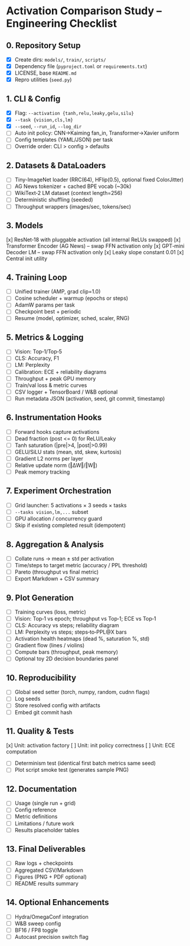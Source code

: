 # Activation Comparison Study – Engineering Checklist

## 0. Repository Setup
- [x] Create dirs: `models/`, `train/`, `scripts/`  <!-- present -->
- [x] Dependency file (`pyproject.toml` or `requirements.txt`)  <!-- present -->
- [x] LICENSE, base `README.md`
- [x] Repro utilities (`seed.py`)  <!-- present -->

## 1. CLI & Config
- [x] Flag: `--activation {tanh,relu,leaky,gelu,silu}`
- [x] `--task {vision,cls,lm}`
- [x] `--seed`, `--run_id`, `--log_dir`
- [ ] Auto init policy: CNN→Kaiming fan_in, Transformer→Xavier uniform
- [ ] Config templates (YAML/JSON) per task
- [ ] Override order: CLI > config > defaults

## 2. Datasets & DataLoaders
- [ ] Tiny-ImageNet loader (RRC(64), HFlip(0.5), optional fixed ColorJitter)
- [ ] AG News tokenizer + cached BPE vocab (~30k)
- [ ] WikiText‑2 LM dataset (context length=256)
- [ ] Deterministic shuffling (seeded)
- [ ] Throughput wrappers (images/sec, tokens/sec)

## 3. Models
 [x] ResNet‑18 with pluggable activation (all internal ReLUs swapped) <!-- models/resnet.py -->
 [x] Transformer Encoder (AG News) – swap FFN activation only <!-- models/transformer.py -->
 [x] GPT‑mini Decoder LM – swap FFN activation only <!-- models/gpt.py -->
 [x] Leaky slope constant 0.01 <!-- models/activations.py -->
 [x] Central init utility <!-- models/init.py -->

## 4. Training Loop
- [ ] Unified trainer (AMP, grad clip=1.0)
- [ ] Cosine scheduler + warmup (epochs or steps)
- [ ] AdamW params per task
- [ ] Checkpoint best + periodic
- [ ] Resume (model, optimizer, sched, scaler, RNG)

## 5. Metrics & Logging
- [ ] Vision: Top‑1/Top‑5
- [ ] CLS: Accuracy, F1
- [ ] LM: Perplexity
- [ ] Calibration: ECE + reliability diagrams
- [ ] Throughput + peak GPU memory
- [ ] Train/val loss & metric curves
- [ ] CSV logger + TensorBoard / W&B optional
- [ ] Run metadata JSON (activation, seed, git commit, timestamp)

## 6. Instrumentation Hooks
- [ ] Forward hooks capture activations
- [ ] Dead fraction (post <= 0) for ReLU/Leaky
- [ ] Tanh saturation (|pre|>4, |post|>0.99)
- [ ] GELU/SiLU stats (mean, std, skew, kurtosis)
- [ ] Gradient L2 norms per layer
- [ ] Relative update norm (‖ΔW‖/‖W‖)
- [ ] Peak memory tracking

## 7. Experiment Orchestration
- [ ] Grid launcher: 5 activations × 3 seeds × tasks
- [ ] `--tasks vision,lm,...` subset
- [ ] GPU allocation / concurrency guard
- [ ] Skip if existing completed result (idempotent)

## 8. Aggregation & Analysis
- [ ] Collate runs → mean ± std per activation
- [ ] Time/steps to target metric (accuracy / PPL threshold)
- [ ] Pareto (throughput vs final metric)
- [ ] Export Markdown + CSV summary

## 9. Plot Generation
- [ ] Training curves (loss, metric)
- [ ] Vision: Top‑1 vs epoch; throughput vs Top‑1; ECE vs Top‑1
- [ ] CLS: Accuracy vs steps; reliability diagram
- [ ] LM: Perplexity vs steps; steps‑to‑PPL@X bars
- [ ] Activation health heatmaps (dead %, saturation %, std)
- [ ] Gradient flow (lines / violins)
- [ ] Compute bars (throughput, peak memory)
- [ ] Optional toy 2D decision boundaries panel

## 10. Reproducibility
- [ ] Global seed setter (torch, numpy, random, cudnn flags)
- [ ] Log seeds
- [ ] Store resolved config with artifacts
- [ ] Embed git commit hash

## 11. Quality & Tests
 [x] Unit: activation factory
 [ ] Unit: init policy correctness
 [ ] Unit: ECE computation
- [ ] Determinism test (identical first batch metrics same seed)
- [ ] Plot script smoke test (generates sample PNG)

## 12. Documentation
- [ ] Usage (single run + grid)
- [ ] Config reference
- [ ] Metric definitions
- [ ] Limitations / future work
- [ ] Results placeholder tables

## 13. Final Deliverables
- [ ] Raw logs + checkpoints
- [ ] Aggregated CSV/Markdown
- [ ] Figures (PNG + PDF optional)
- [ ] README results summary

## 14. Optional Enhancements
- [ ] Hydra/OmegaConf integration
- [ ] W&B sweep config
- [ ] BF16 / FP8 toggle
- [ ] Autocast precision switch flag
